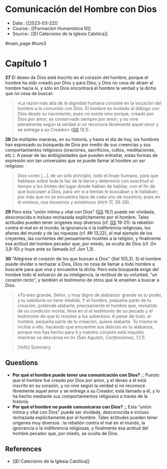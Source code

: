 # Comunicación del Hombre con Dios

- Date:: [[2023-03-22]]
- Course:: [[Formación Humanística III]]
- Source:: [[El Catecismo de la Iglesia Católica]]

#main_page 
#hum3

# Capítulo 1 

**27** El deseo de Dios está inscrito en el corazón del hombre, porque el hombre ha sido creado por Dios y para Dios; y Dios no cesa de atraer al hombre hacia sí, y sólo en Dios encontrará el hombre la verdad y la dicha que no cesa de buscar:

> «La razón más alta de la dignidad humana consiste en la vocación del hombre a la comunión con Dios. El hombre es invitado al diálogo con Dios desde su nacimiento; pues no existe sino porque, creado por Dios por amor, es conservado siempre por amor; y no vive plenamente según la verdad si no reconoce libremente aquel amor y se entrega a su Creador» ([GS](https://www.vatican.va/archive/hist_councils/ii_vatican_council/documents/vat-ii_const_19651207_gaudium-et-spes_sp.html) 19,1).

**28** De múltiples maneras, en su historia, y hasta el día de hoy, los hombres han expresado su búsqueda de Dios por medio de sus creencias y sus comportamientos religiosos (oraciones, sacrificios, cultos, meditaciones, etc.). A pesar de las ambigüedades que pueden entrañar, estas formas de expresión son tan universales que se puede llamar al hombre _un ser religioso_:

> Dios «creó [...], de un solo principio, todo el linaje humano, para que habitase sobre toda la faz de la tierra y determinó con exactitud el tiempo y los límites del lugar donde habían de habitar, con el fin de que buscasen a Dios, para ver si a tientas le buscaban y le hallaban; por más que no se encuentra lejos de cada uno de nosotros; pues en él vivimos, nos movemos y existimos» (_Hch_ 17, 26-28).

**29** Pero esta "unión íntima y vital con Dios" ([GS](https://www.vatican.va/archive/hist_councils/ii_vatican_council/documents/vat-ii_const_19651207_gaudium-et-spes_sp.html) 19,1) puede ser olvidada, desconocida e incluso rechazada explícitamente por el hombre. Tales actitudes pueden tener orígenes muy diversos (cf. [GS](https://www.vatican.va/archive/hist_councils/ii_vatican_council/documents/vat-ii_const_19651207_gaudium-et-spes_sp.html) 19-21): la rebelión contra el mal en el mundo, la ignorancia o la indiferencia religiosas, los afanes del mundo y de las riquezas (cf. _Mt_ 13,22), el mal ejemplo de los creyentes, las corrientes del pensamiento hostiles a la religión, y finalmente esa actitud del hombre pecador que, por miedo, se oculta de Dios (cf. _Gn_ 3,8-10) y huye ante su llamada (cf. _Jon_ 1,3).

**30** "Alégrese el corazón de los que buscan a Dios" (_Sal_ 105,3). Si el hombre puede olvidar o rechazar a Dios, Dios no cesa de llamar a todo hombre a buscarle para que viva y encuentre la dicha. Pero esta búsqueda exige del hombre todo el esfuerzo de su inteligencia, la rectitud de su voluntad, "un corazón recto", y también el testimonio de otros que le enseñen a buscar a Dios.

> «Tú eres grande, Señor, y muy digno de alabanza: grande es tu poder, y tu sabiduría no tiene medida. Y el hombre, pequeña parte de tu creación, pretende alabarte, precisamente el hombre que, revestido de su condición mortal, lleva en sí el testimonio de su pecado y el testimonio de que tú resistes a los soberbios. A pesar de todo, el hombre, pequeña parte de tu creación, quiere alabarte. Tú mismo le incitas a ello, haciendo que encuentre sus delicias en tu alabanza, porque nos has hecho para ti y nuestro corazón está inquieto mientras no descansa en ti» (San Agustín, _Confessiones,_ 1,1,1).


>[!info] Summary
>


## Questions

- **Por qué el hombre puede tener una comunicación con Dios?** ;; Puesto que el hombre fue creado por Dios por amor, y el deseo a él está inscrito en su corazón, y no vive según la verdad si no reconoce libremente aquel amor y se entrega a su Creador, está llamado a él, y lo ha hecho mediante sus comportamientos religiosos a través de la historia. 
- **Por qué el hombre no puede comunicarse con Dios?** ;; Esta "unión íntima y vital con Dios"  puede ser olvidada, desconocida e incluso rechazada explícitamente por el hombre. Tales actitudes pueden tener orígenes muy diversos : la rebelión contra el mal en el mundo, la ignorancia o la indiferencia religiosas,  y finalmente esa actitud del hombre pecador que, por miedo, se oculta de Dios. 


## References
- [[El Catecismo de la Iglesia Católica]]


